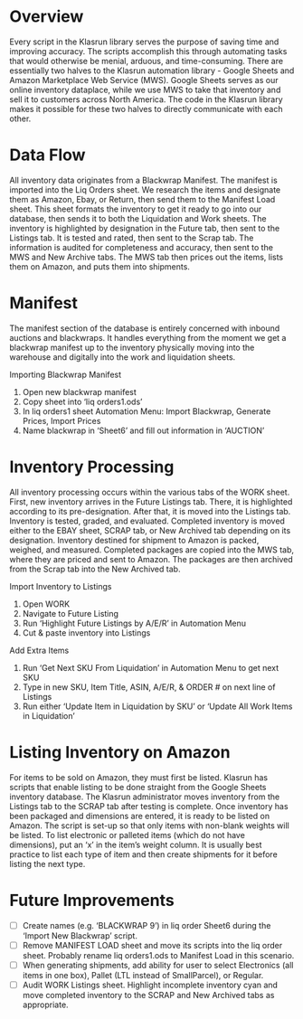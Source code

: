 # Overview
Every script in the Klasrun library serves the purpose of saving time and improving accuracy. The scripts accomplish this through automating tasks that would otherwise be menial, arduous, and time-consuming. There are essentially two halves to the Klasrun automation library - Google Sheets and Amazon Marketplace Web Service (MWS). Google Sheets serves as our online inventory dataplace, while we use MWS to take that inventory and sell it to customers across North America. The code in the Klasrun library makes it possible for these two halves to directly communicate with each other.

# Data Flow
All inventory data originates from a Blackwrap Manifest.  The manifest is imported into the Liq Orders sheet. We research the items and designate them as Amazon, Ebay, or Return, then send them to the Manifest Load sheet. This sheet formats the inventory to get it ready to go into our database, then sends it to both the Liquidation and Work sheets. The inventory is highlighted by designation in the Future tab, then sent to the Listings tab. It is tested and rated, then sent to the Scrap tab. The information is audited for completeness and accuracy, then sent to the MWS and New Archive tabs. The MWS tab then prices out the items, lists them on Amazon, and puts them into shipments.

# Manifest
The manifest section of the database is entirely concerned with inbound auctions and blackwraps. It handles everything from the moment we get a blackwrap manifest up to the inventory physically moving into the warehouse and digitally into the work and liquidation sheets.

Importing Blackwrap Manifest
1. Open new blackwrap manifest
2. Copy sheet into ‘liq orders1.ods’
3. In liq orders1 sheet Automation Menu: Import Blackwrap, Generate Prices, Import Prices
4. Name blackwrap in ‘Sheet6’ and fill out information in ‘AUCTION’

# Inventory Processing
All inventory processing occurs within the various tabs of the WORK sheet. First, new inventory arrives in the Future Listings tab. There, it is highlighted according to its pre-designation. After that, it is moved into the Listings tab. Inventory is tested, graded, and evaluated. Completed inventory is moved either to the EBAY sheet, SCRAP tab, or New Archived tab depending on its designation. Inventory destined for shipment to Amazon is packed, weighed, and measured. Completed packages are copied into the MWS tab, where they are priced and sent to Amazon. The packages are then archived from the Scrap tab into the New Archived tab.

Import Inventory to Listings
1. Open WORK
2. Navigate to Future Listing
3. Run ‘Highlight Future Listings by A/E/R’ in Automation Menu
4. Cut & paste inventory into Listings

Add Extra Items
1. Run ‘Get Next SKU From Liquidation’ in Automation Menu to get next SKU
2. Type in new SKU, Item Title, ASIN, A/E/R, & ORDER # on next line of Listings
3. Run either ‘Update Item in Liquidation by SKU’ or ‘Update All Work Items in Liquidation’

# Listing Inventory on Amazon
For items to be sold on Amazon, they must first be listed. Klasrun has scripts that enable listing to be done straight from the Google Sheets inventory database. The Klasrun administrator moves inventory from the Listings tab to the SCRAP tab after testing is complete. Once inventory has been packaged and dimensions are entered, it is ready to be listed on Amazon. The script is set-up so that only items with non-blank weights will be listed. To list electronic or palleted items (which do not have dimensions), put an ‘x’ in the item’s weight column. It is usually best practice to list each type of item and then create shipments for it before listing the next type.

# Future Improvements
- [ ] Create names (e.g. ‘BLACKWRAP 9’) in liq order Sheet6 during the ‘Import New Blackwrap’ script.
- [ ] Remove MANIFEST LOAD sheet and move its scripts into the liq order sheet. Probably rename liq orders1.ods to Manifest Load in this scenario.
- [ ] When generating shipments, add ability for user to select Electronics (all items in one box), Pallet (LTL instead of SmallParcel), or Regular.
- [ ] Audit WORK Listings sheet. Highlight incomplete inventory cyan and move completed inventory to the SCRAP and New Archived tabs as appropriate.
